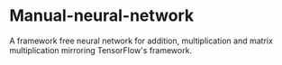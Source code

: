# Manual-neural-network
A framework free neural network for addition, multiplication and matrix multiplication mirroring TensorFlow's framework.
